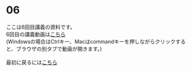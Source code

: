 # 06
ここは6回目講義の資料です。</br>
6回目の講義動画は[こちら](https://youtu.be/qHtInYL176w)</br>
(Windowsの場合はCtrlキー、Macはcommandキーを押しながらクリックすると、ブラウザの別タブで動画が開きます。)</br>
</br>
最初に戻るには[こちら](https://github.com/kerokerodasu-collab/2025_grad_stat/blob/main/README.md#2025_grad_stat)
